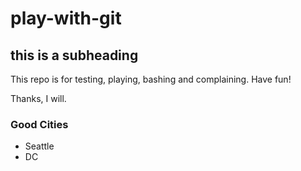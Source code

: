 # play-with-git
## this is a subheading

This repo is for testing, playing, bashing and complaining.  Have fun!


Thanks, I will.

### Good Cities
* Seattle
* DC
